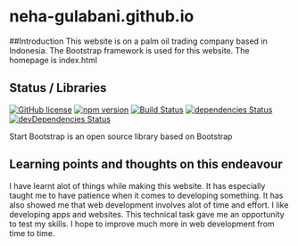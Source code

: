 # neha-gulabani.github.io
##Introduction
This website is on a palm oil trading company based in Indonesia. The Bootstrap framework is used for this website. The homepage is index.html

## Status / Libraries

[![GitHub license](https://img.shields.io/badge/license-MIT-blue.svg)](https://raw.githubusercontent.com/StartBootstrap/startbootstrap-clean-blog/master/LICENSE)
[![npm version](https://img.shields.io/npm/v/startbootstrap-clean-blog.svg)](https://www.npmjs.com/package/startbootstrap-clean-blog)
[![Build Status](https://travis-ci.org/StartBootstrap/startbootstrap-clean-blog.svg?branch=master)](https://travis-ci.org/StartBootstrap/startbootstrap-clean-blog)
[![dependencies Status](https://david-dm.org/StartBootstrap/startbootstrap-clean-blog/status.svg)](https://david-dm.org/StartBootstrap/startbootstrap-clean-blog)
[![devDependencies Status](https://david-dm.org/StartBootstrap/startbootstrap-clean-blog/dev-status.svg)](https://david-dm.org/StartBootstrap/startbootstrap-clean-blog?type=dev)

Start Bootstrap is an open source library based on Bootstrap

## Learning points and thoughts on this endeavour

I have learnt alot of things while making this website. It has especially taught me to have patience when it comes to developing something. It has also showed me that
web development involves alot of time and effort. I like developing apps and websites. This technical task gave me an opportunity to test my skills. I hope to improve
much more in web development from time to time. 
